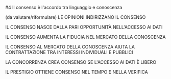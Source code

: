 #4 Il consenso è l'accordo tra linguaggio e conoscenza

(da valutare/riformulare) LE OPINIONI INDIRIZZANO IL CONSENSO

IL CONSENSO NASCE DALLA PARI OPPORTUNITÀ NELL'ACCESSO AI DATI

IL CONSENSO AUMENTA LA FIDUCIA NEL MERCATO DELLA CONOSCENZA

IL CONSENSO AL MERCATO DELLA CONOSCENZA AIUTA LA CONTRATTAZIONE TRA INTERESSI INDIVIDUALI E PUBBLICI

LA CONCORRENZA CREA CONSENSO SE L'ACCESSO AI DATI È LIBERO

IL PRESTIGIO OTTIENE CONSENSO NEL TEMPO E NELLA VERIFICA
